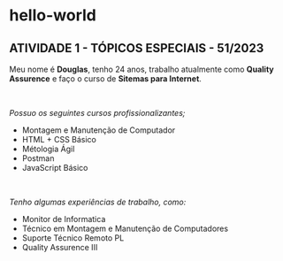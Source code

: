 # hello-world
## ATIVIDADE 1 - TÓPICOS ESPECIAIS - 51/2023
Meu nome é **Douglas**, tenho 24 anos, trabalho atualmente como **Quality Assurence** e faço o curso de **Sitemas para Internet**. 

&nbsp;

*Possuo os seguintes cursos profissionalizantes;*
- Montagem e Manutenção de Computador
- HTML + CSS Básico
- Métologia Ágil
- Postman
- JavaScript Básico

&nbsp;


*Tenho algumas experiências de trabalho, como:*
- Monitor de Informatica
- Técnico em Montagem e Manutenção de Computadores
- Suporte Técnico Remoto PL
- Quality Assurence III
